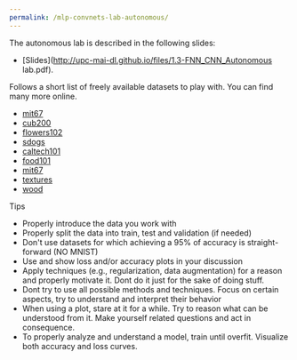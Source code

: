 ```yaml
---
permalink: /mlp-convnets-lab-autonomous/
---
```


The autonomous lab is described in the following slides:

*  [Slides](http://upc-mai-dl.github.io/files/1.3-FNN_CNN_Autonomous lab.pdf).

Follows a short list of freely available datasets to play with. You can find many more online.

- [mit67](http://web.mit.edu/torralba/www/indoor.html)
- [cub200](http://www.vision.caltech.edu/visipedia/CUB-200.html)
- [flowers102](http://www.robots.ox.ac.uk/~vgg/data/flowers/102/)
- [sdogs](vision.stanford.edu/aditya86/StanfordDogs/)
- [caltech101](www.vision.caltech.edu/Image_Datasets/Caltech101/)
- [food101](www.vision.ee.ethz.ch/datasets_extra/food-101)
- [mit67](http://web.mit.edu/torralba/www/indoor.html)
- [textures](https://www.robots.ox.ac.uk/~vgg/data/dtd/)
- [wood](www.ee.oulu.fi/~olli/Projects/Lumber.Grading.html)

Tips

- Properly introduce the data you work with
- Properly split the data into train, test and validation (if needed)
- Don't use datasets for which achieving a 95% of accuracy is straight-forward (NO MNIST)
- Use and show loss and/or accuracy plots in your discussion
- Apply techniques (e.g., regularization, data augmentation) for a reason and properly motivate it. Dont do it just for the sake of doing stuff.
- Dont try to use all possible methods and techniques. Focus on certain aspects, try to understand and interpret their behavior
- When using a plot, stare at it for a while. Try to reason what can be understood from it. Make yourself related questions and act in consequence. 
- To properly analyze and understand a model, train until overfit. Visualize both accuracy and loss curves.

